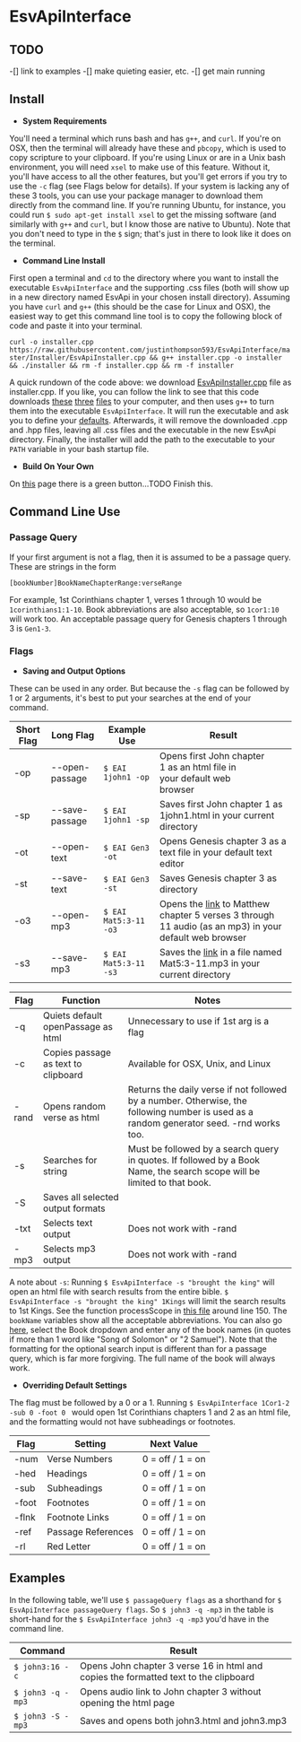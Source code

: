 # EsvApiInterface

## TODO

-[] link to examples
-[] make quieting easier, etc.
-[] get main running


## Install 

* **System Requirements**

You'll need a terminal which runs bash and has `g++`, and `curl`. If you're on OSX, then the terminal will already have these and `pbcopy`, which is used to copy scripture to your clipboard. If you're using Linux or are in a Unix bash environment, you will need `xsel` to make use of this feature. Without it, you'll have access to all the other features, but you'll get errors if you try to use the `-c` flag (see Flags below for details). If your system is lacking any of these 3 tools, you can use your package manager to download them directly from the command line. If you're running Ubuntu, for instance, you could run `$ sudo apt-get install xsel` to get the missing software (and similarly with `g++` and `curl`, but I know those are native to Ubuntu). Note that you don't need to type in the `$` sign; that's just in there to look like it does on the terminal.

* **Command Line Install**

First open a terminal and `cd` to the directory where you want to install the executable `EsvApiInterface` and the supporting .css files (both will show up in a new directory named EsvApi in your chosen install directory).  Assuming you have `curl` and `g++` (this should be the case for Linux and OSX), the easiest way to get this command line tool is to copy the following block of code and paste it into your terminal. 

`
curl -o installer.cpp https://raw.githubusercontent.com/justinthompson593/EsvApiInterface/master/Installer/EsvApiInstaller.cpp && g++ installer.cpp -o installer && ./installer && rm -f installer.cpp && rm -f installer
`

A quick rundown of the code above: we download [EsvApiInstaller.cpp](https://github.com/justinthompson593/EsvApiInterface/blob/master/Installer/EsvApiInstaller.cpp) file as installer.cpp. If you like, you can follow the link to see that this code downloads [these](https://github.com/justinthompson593/EsvApiInterface/blob/master/EsvApiInterface/main.cpp) [three](https://github.com/justinthompson593/EsvApiInterface/blob/master/EsvApiInterface/EsvApiInterface.cpp) [files](https://github.com/justinthompson593/EsvApiInterface/blob/master/EsvApiInterface/EsvApiInterface.hpp) to your computer, and then uses `g++` to turn them into the executable `EsvApiInterface`. It will run the executable and ask you to define your [defaults](). Afterwards, it will remove the downloaded .cpp and .hpp files, leaving all .css files and the executable in the new EsvApi directory. Finally, the installer will add the path to the executable to your `PATH` variable in your bash startup file. 

* **Build On Your Own**

On [this](https://github.com/justinthompson593/EsvApiInterface) page there is a green button...TODO Finish this. 

## Command Line Use

### Passage Query

If your first argument is not a flag, then it is assumed to be a passage query. These are strings in the form

`
[bookNumber]BookNameChapterRange:verseRange
`

For example, 1st Corinthians chapter 1, verses 1 through 10 would be `1corinthians1:1-10`. Book abbreviations are also acceptable, so `1cor1:10` will work too. An acceptable passage query for Genesis chapters 1 through 3 is `Gen1-3`.  


### Flags

* **Saving and Output Options** 

These can be used in any order. But because the `-s` flag can be followed by 1 or 2 arguments, it's best to put your searches at the end of your command.  

Short Flag | Long Flag | Example Use | Result 
---------- | --------- | ----------- | ------
-op | --open-passage | `$ EAI 1john1 -op` | Opens first John chapter</br> 1 as an html file in</br>your default web </br>browser
-sp | --save-passage | `$ EAI 1john1 -sp` | Saves first John chapter 1 as 1john1.html in your current directory
-ot | --open-text | `$ EAI Gen3 -ot` | Opens Genesis chapter 3 as a text file in your default text editor
-st | --save-text | `$ EAI Gen3 -st` | Saves Genesis chapter 3 as  directory
-o3 | --open-mp3 | `$ EAI Mat5:3-11 -o3` | Opens the [link](https://audio.esv.org/hw/40005003-40005011.mp3) to Matthew chapter 5 verses 3 through 11 audio (as an mp3) in your default web browser
-s3 | --save-mp3 | `$ EAI Mat5:3-11 -s3` | Saves the [link](https://audio.esv.org/hw/40005003-40005011.mp3) in a file named Mat5:3-11.mp3 in your current directory


Flag | Function | Notes
---- | -------- | -----
-q | Quiets default openPassage as html | Unnecessary to use if 1st arg is a flag
-c | Copies passage as text to clipboard | Available for OSX, Unix, and Linux
-rand | Opens random verse as html | Returns the daily verse if not followed by a number. Otherwise, the following number is used as a random generator seed. -rnd works too.
-s | Searches for string | Must be followed by a search query in quotes. If followed by a Book Name, the search scope will be limited to that book.
-S | Saves all selected output formats |  
-txt | Selects text  output | Does not work with -rand
-mp3 | Selects mp3  output| Does not work with -rand

A note about `-s`: Running `$ EsvApiInterface -s "brought the king"` will open an html file with search results from the entire bible. `$ EsvApiInterface -s "brought the king" 1Kings` will limit the search results to 1st Kings. See the function processScope in [this file](https://github.com/justinthompson593/EsvApiInterface/blob/master/EsvApiInterface/EsvApiInterface.cpp) around line 150. The `bookName` variables show all the acceptable abbreviations. You can also go [here](https://www.esv.org/search/?q=advanced), select the Book dropdown and enter any of the book names (in quotes if more than 1 word like "Song of Solomon" or "2 Samuel"). Note that the formatting for the optional search input is different than for a passage query, which is far more forgiving. The full name of the book will always work. 

* **Overriding Default Settings** 

The flag must be followed by a 0 or a 1. Running `$ EsvApiInterface 1Cor1-2 -sub 0 -foot 0 ` would open 1st Corinthians chapters 1 and 2 as an html file, and the formatting would not have subheadings or footnotes.

Flag | Setting | Next Value
---- | -------- | -----
-num | Verse Numbers | 0 = off / 1 = on
-hed | Headings | 0 = off / 1 = on
-sub | Subheadings | 0 = off / 1 = on
-foot | Footnotes | 0 = off / 1 = on  
-flnk | Footnote Links | 0 = off / 1 = on
-ref | Passage References | 0 = off / 1 = on
-rl | Red Letter | 0 = off / 1 = on

## Examples 

In the following table, we'll use `$ passageQuery flags` as a shorthand for `$ EsvApiInterface passageQuery flags`. So `$ john3 -q -mp3` in the table is short-hand for the `$ EsvApiInterface john3 -q -mp3` you'd have in the command line.

Command | Result
------- | ------
`$ john3:16 -c` | Opens John chapter 3 verse 16 in html and copies the formatted text to the clipboard
`$ john3 -q -mp3` | Opens audio link to John chapter 3 without opening the html page
`$ john3 -S -mp3` | Saves and opens both john3.html and john3.mp3
